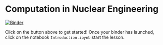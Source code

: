 # Computation in Nuclear Engineering

[![Binder](https://mybinder.org/badge_logo.svg)]([https://mybinder.org/v2/gh/aprilnovak/2023-06-27-wyse/HEAD](https://mybinder.org/v2/gh/MariaReji03/python-tutorial-fusion-summer-school-2025/HEAD))

Click on the button above to get started! Once your binder has launched, click
on the notebook `Introduction.ipynb` start the lesson. 
